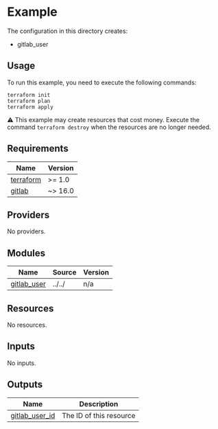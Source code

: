 # Example

The configuration in this directory creates:

* gitlab_user

## Usage

To run this example, you need to execute the following commands:

```shell
terraform init
terraform plan
terraform apply
```

:warning: This example may create resources that cost money. Execute the
command `terraform destroy` when the resources are no longer needed.

<!-- BEGINNING OF PRE-COMMIT-TERRAFORM DOCS HOOK -->
## Requirements

| Name | Version |
|------|---------|
| <a name="requirement_terraform"></a> [terraform](#requirement\_terraform) | >= 1.0 |
| <a name="requirement_gitlab"></a> [gitlab](#requirement\_gitlab) | ~> 16.0 |

## Providers

No providers.

## Modules

| Name | Source | Version |
|------|--------|---------|
| <a name="module_gitlab_user"></a> [gitlab\_user](#module\_gitlab\_user) | ../../ | n/a |

## Resources

No resources.

## Inputs

No inputs.

## Outputs

| Name | Description |
|------|-------------|
| <a name="output_gitlab_user_id"></a> [gitlab\_user\_id](#output\_gitlab\_user\_id) | The ID of this resource |
<!-- END OF PRE-COMMIT-TERRAFORM DOCS HOOK -->
